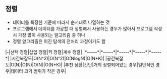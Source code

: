 ## 정렬
- 데이터를 특정한 기준에 따라서 순서대로 나열하는 것
- 프로그램에서 데이터를 가공할 때 정렬해서 사용하는 경우가 많아서 프로그램 작성 시 가장 많이 사용되는 알고리즘 중 하나
- 정렬 알고리즘은 이진 탐색의 전처리 과정이기도 함

</dr>
|-|선택 정렬|삽입 정렬|퀵 정렬|계수 정렬|
|*-----*|*-----*|*-----*|*-----*|*-----*|
|시간복잡도|O(N^2)|O(N^2)|O(NlogN)|O(N+K)|
|공간복잡도|O(N)|O(N)|O(N)|O(N+K)|
|추천 상황|간단|거의 정렬되어있는 경우|일반적인 경우|데이터 크기 범위가 작은 경우|

</dr>
